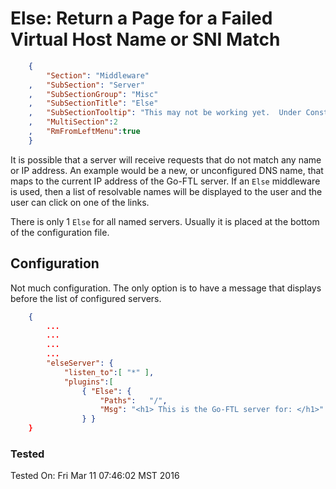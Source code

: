 Else: Return a Page for a Failed Virtual Host Name or SNI Match
===============================================================
``` JSON
	{
		"Section": "Middleware"
	,	"SubSection": "Server"
	,	"SubSectionGroup": "Misc"
	,	"SubSectionTitle": "Else"
	,	"SubSectionTooltip": "This may not be working yet.  Under Construction"
	, 	"MultiSection":2
	, 	"RmFromLeftMenu":true
	}
```

It is possible that a server will receive requests that do not match any name or IP address.
An example would be a new, or unconfigured DNS name, that maps to the current IP address of
the Go-FTL server.  If an `Else` middleware is used, then a list of resolvable names
will be displayed to the user and the user can click on one of the links.

There is only 1 `Else` for all named servers.  Usually it is placed at the bottom of the
configuration file.

Configuration
-------------

Not much configuration.  The only option is to have a message that displays before the
list of configured servers.

``` JSON
	{
		...
		...
		...
		...
		"elseServer": { 
			"listen_to":[ "*" ],
			"plugins":[
				{ "Else": { 
					"Paths":   "/",
					"Msg": "<h1> This is the Go-FTL server for: </h1>"
				} }
	}
``` 

### Tested

Tested On: Fri Mar 11 07:46:02 MST 2016

